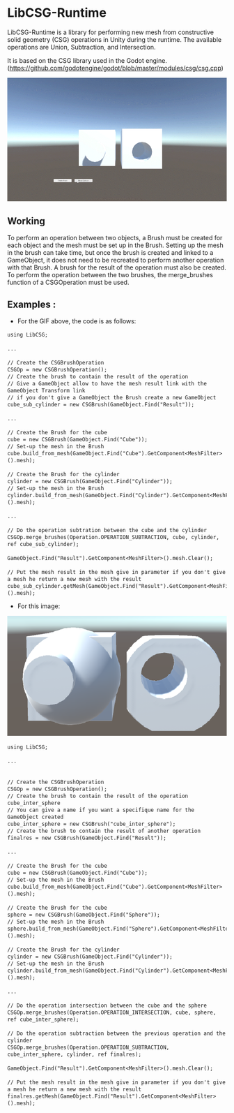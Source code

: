 # LibCSG-Runtime

LibCSG-Runtime is a library for performing new mesh from constructive solid geometry (CSG) operations in Unity during the runtime. The available operations are Union, Subtraction, and Intersection.

It is based on the CSG library used in the Godot engine. (https://github.com/godotengine/godot/blob/master/modules/csg/csg.cpp)

![sample1](./Sample/sample1.gif)

## Working

To perform an operation between two objects, a Brush must be created for each object and the mesh must be set up in the Brush. Setting up the mesh in the brush can take time, but once the brush is created and linked to a GameObject, it does not need to be recreated to perform another operation with that Brush. A brush for the result of the operation must also be created.
To perform the operation between the two brushes, the merge_brushes function of a CSGOperation must be used.

## Examples :

- For the GIF above, the code is as follows:


```
using LibCSG;

...

// Create the CSGBrushOperation
CSGOp = new CSGBrushOperation();
// Create the brush to contain the result of the operation
// Give a GameObject allow to have the mesh result link with the GameObject Transform link
// if you don't give a GameObject the Brush create a new GameObject
cube_sub_cylinder = new CSGBrush(GameObject.Find("Result"));

...

// Create the Brush for the cube
cube = new CSGBrush(GameObject.Find("Cube"));
// Set-up the mesh in the Brush
cube.build_from_mesh(GameObject.Find("Cube").GetComponent<MeshFilter>().mesh);

// Create the Brush for the cylinder
cylinder = new CSGBrush(GameObject.Find("Cylinder"));
// Set-up the mesh in the Brush
cylinder.build_from_mesh(GameObject.Find("Cylinder").GetComponent<MeshFilter>().mesh);

...

// Do the operation subtration between the cube and the cylinder 
CSGOp.merge_brushes(Operation.OPERATION_SUBTRACTION, cube, cylinder, ref cube_sub_cylinder);

GameObject.Find("Result").GetComponent<MeshFilter>().mesh.Clear();

// Put the mesh result in the mesh give in parameter if you don't give a mesh he return a new mesh with the result
cube_sub_cylinder.getMesh(GameObject.Find("Result").GetComponent<MeshFilter>().mesh);
```


- For this image:

![sample1](./Sample/sample2.png)

```
using LibCSG;

...


// Create the CSGBrushOperation
CSGOp = new CSGBrushOperation();
// Create the brush to contain the result of the operation cube_inter_sphere
// You can give a name if you want a specifique name for the GameObject created
cube_inter_sphere = new CSGBrush("cube_inter_sphere");
// Create the brush to contain the result of another operation 
finalres = new CSGBrush(GameObject.Find("Result"));

...

// Create the Brush for the cube
cube = new CSGBrush(GameObject.Find("Cube"));
// Set-up the mesh in the Brush
cube.build_from_mesh(GameObject.Find("Cube").GetComponent<MeshFilter>().mesh);

// Create the Brush for the cube
sphere = new CSGBrush(GameObject.Find("Sphere"));
// Set-up the mesh in the Brush
sphere.build_from_mesh(GameObject.Find("Sphere").GetComponent<MeshFilter>().mesh);

// Create the Brush for the cylinder
cylinder = new CSGBrush(GameObject.Find("Cylinder"));
// Set-up the mesh in the Brush
cylinder.build_from_mesh(GameObject.Find("Cylinder").GetComponent<MeshFilter>().mesh);
    
...

// Do the operation intersection between the cube and the sphere 
CSGOp.merge_brushes(Operation.OPERATION_INTERSECTION, cube, sphere, ref cube_inter_sphere);

// Do the operation subtraction between the previous operation and the cylinder 
CSGOp.merge_brushes(Operation.OPERATION_SUBTRACTION, cube_inter_sphere, cylinder, ref finalres);

GameObject.Find("Result").GetComponent<MeshFilter>().mesh.Clear();

// Put the mesh result in the mesh give in parameter if you don't give a mesh he return a new mesh with the result
finalres.getMesh(GameObject.Find("Result").GetComponent<MeshFilter>().mesh);
```
